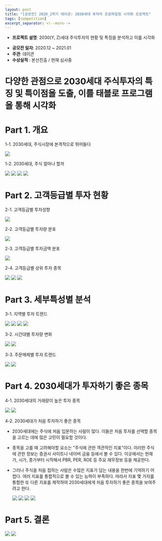 ```yaml
---
layout: post
title: "[공모전] 2020_2학기 데이콘: 2030세대 투자자 프로파일링 시각화 프로젝트"
tags: [competition]
excerpt_separator: <!--more-->
---
```


- **프로젝트 설명**: 2030(Y, Z)세대 주식투자의 현황 및 특징을 분석하고 이를 시각화
<!--more-->
- **공모전 일자**: 2020.12 ~ 2021.01
- **주관**: 데이콘
- **수상실적** : 본선진출 / 현재 심사중

# 다양한 관점으로 2030세대 주식투자의 특징 및 특이점을 도출, 이를 태블로 프로그램을 통해 시각화



# Part 1. 개요

1-1. 2030세대, 주식시장에 본격적으로 뛰어들다

  <img src="/assets/img/nh/1.PNG">
  
1-2. 2030세대, 주식 얼마나 할까

  <img src="/assets/img/nh/2.PNG">
  <img src="/assets/img/nh/3.PNG">
  <img src="/assets/img/nh/4.PNG">
  <img src="/assets/img/nh/5.PNG">
  
# Part 2. 고객등급별 투자 현황

2-1. 고객등급별 투자성향

  <img src="/assets/img/nh/6.PNG">
  
2-2. 고객등급별 투자량 분포

  <img src="/assets/img/nh/7.PNG">
  
2-3. 고객등급별 투자금액 분포

  <img src="/assets/img/nh/8.PNG">
  
2-4. 고객등급별 상위 투자 종목

  <img src="/assets/img/nh/9.PNG">
  <img src="/assets/img/nh/10.PNG">
  <img src="/assets/img/nh/11.PNG">

# Part 3. 세부특성별 분석

3-1. 지역별 투자 트렌드

  <img src="/assets/img/nh/12.PNG">
  <img src="/assets/img/nh/13.PNG">
  <img src="/assets/img/nh/14.PNG">
  <img src="/assets/img/nh/15.PNG">
  
3-2. 시간대별 투자량 변화

  <img src="/assets/img/nh/16.PNG">
  <img src="/assets/img/nh/17.PNG">
  
3-3. 주문매체별 투자 트렌드
  
  <img src="/assets/img/nh/18.PNG">
  <img src="/assets/img/nh/19.PNG">

# Part 4. 2030세대가 투자하기 좋은 종목

4-1. 2030세대의 거래량이 높은 투자 종목

  <img src="/assets/img/nh/20.PNG">
  <img src="/assets/img/nh/21.PNG">
  
4-2. 2030세대가 처음 투자하기 좋은 종목

- 2030세대에는 주식에 처음 입문하는 사람이 많다. 이들은 처음 투자를 선택할 종목을 고르는 데에 많은 고민이 필요할 것이다.
- 종목을 고를 때 고려해야할 요소는 "주식에 관한 객관적인 지표"이다. 이러한 주식에 관한 정보는 증권사 사이트나 네이버 금융 등에서 볼 수 있다. 이곳에서는 현재가, 시가, 종가부터 시작해서 PBR, PER, ROE 등 주요 재무정보 등을 제공한다.
- 그러나 주식을 처음 접하는 사람은 수많은 지표가 담는 내용을 한번에 기억하기 어렵다. 여러 지표를 통합적으로 볼 수 있는 능력이 부족하다. 따라서 지표 몇 가지를 통합한 또 다른 지표를 제작하여 2030세대에게 처음 투자하기 좋은 종목을 보여주려고 한다.

  <img src="/assets/img/nh/23.PNG">
  <img src="/assets/img/nh/24.PNG">
  <img src="/assets/img/nh/25.PNG">
  <img src="/assets/img/nh/26.PNG">
  
# Part 5. 결론
  
  <img src="/assets/img/nh/27.PNG">
  <img src="/assets/img/nh/28.PNG">
